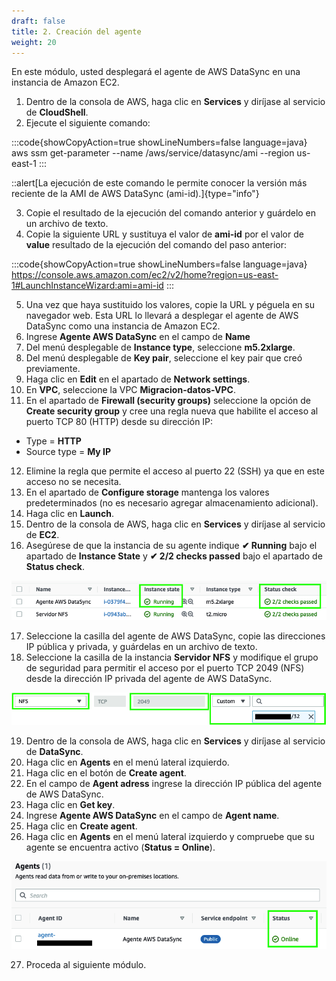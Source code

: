```yaml
---
draft: false
title: 2. Creación del agente
weight: 20
---
```

En este módulo, usted desplegará el agente de AWS DataSync en una instancia de Amazon EC2.

1. Dentro de la consola de AWS, haga clic en **Services** y diríjase al servicio de **CloudShell**.
2. Ejecute el siguiente comando:

:::code{showCopyAction=true showLineNumbers=false language=java}
aws ssm get-parameter --name /aws/service/datasync/ami --region us-east-1
:::

::alert[La ejecución de este comando le permite conocer la versión más reciente de la AMI de AWS DataSync (ami-id).]{type="info"}

3. Copie el resultado de la ejecución del comando anterior y guárdelo en un archivo de texto.
4. Copie la siguiente URL y sustituya el valor de **ami-id** por el valor de **value** resultado de la ejecución del comando del paso anterior:

:::code{showCopyAction=true showLineNumbers=false language=java}
https://console.aws.amazon.com/ec2/v2/home?region=us-east-1#LaunchInstanceWizard:ami=ami-id
:::

5. Una vez que haya sustituido los valores, copie la URL y péguela en su navegador web. Esta URL lo llevará a desplegar el agente de AWS DataSync como una instancia de Amazon EC2.
6. Ingrese **Agente AWS DataSync** en el campo de **Name**
7. Del menú desplegable de **Instance type**, seleccione **m5.2xlarge**.
8. Del menú desplegable de **Key pair**, seleccione el key pair que creó previamente.
9. Haga clic en **Edit** en el apartado de **Network settings**.
10. En **VPC**, seleccione la VPC **Migracion-datos-VPC**.
11. En el apartado de **Firewall (security groups)** seleccione la opción de **Create security group** y cree una regla nueva que habilite el acceso al puerto TCP 80 (HTTP) desde su dirección IP: 

* Type = **HTTP**
* Source type = **My IP**

12. Elimine la regla que permite el acceso al puerto 22 (SSH) ya que en este acceso no se necesita.
13. En el apartado de **Configure storage** mantenga los valores predeterminados (no es necesario agregar almacenamiento adicional).
14. Haga clic en **Launch**.
15. Dentro de la consola de AWS, haga clic en **Services** y diríjase al servicio de **EC2**.
16. Asegúrese de que la instancia de su agente indique **<span style="color\:green">✔ Running**</span> bajo el apartado de **Instance State** y **<span style="color\:green">✔ 2/2 checks passed**</span> bajo el apartado de **Status check**.

![Status check passed (2/2)](/static/images/ds/statuscheck.png)

17. Seleccione la casilla del agente de AWS DataSync, copie las direcciones IP pública y privada, y guárdelas en un archivo de texto.
18. Seleccione la casilla de la instancia **Servidor NFS** y modifique el grupo de seguridad para permitir el acceso por el puerto TCP 2049 (NFS) desde la dirección IP privada del agente de AWS DataSync.

![Habilitar puerto 2049](/static/images/ds/puerto2049.png)

19. Dentro de la consola de AWS, haga clic en **Services** y diríjase al servicio de **DataSync**.
20. Haga clic en **Agents** en el menú lateral izquierdo.
21. Haga clic en el botón de **Create agent**.
22. En el campo de **Agent adress** ingrese la dirección IP pública del agente de AWS DataSync.
23. Haga clic en **Get key**.
24. Ingrese **Agente AWS DataSync** en el campo de **Agent name**.
25. Haga clic en **Create agent**.
26. Haga clic en **Agents** en el menú lateral izquierdo y compruebe que su agente se encuentra activo (**Status = Online**).


![Agente en línea](/static/images/ds/agenteenlinea.png)

27. Proceda al siguiente módulo.